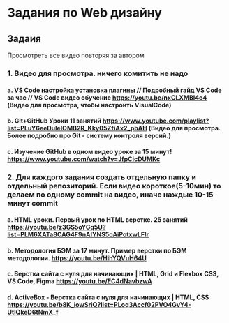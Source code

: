 ﻿# Задания по Web дизайну

## Задаия

Просмотреть все видео повторяя за автором

### 1. Видео для просмотра. ничего комитить не надо

#### a. VS Code настройка установка плагины // Подробный гайд VS Code за час // VS Code видео обучение <https://youtu.be/nxCLXMBl4e4> (Видео для просмотра, чтобы настроить VisualCode)

#### b. Git+GitHub Уроки 11 занятий <https://www.youtube.com/playlist?list=PLuY6eeDuleIOMB2R_Kky05ZfiAx2_pbAH>  (Видео для просмотра. Более подробно про Git - систему контроля версий.)

#### c. Изучение GitHub в одном видео уроке за 15 минут! <https://www.youtube.com/watch?v=JfpCicDUMKc>

### 2. Для каждого задания создать отдельную папку и отдельный репозиторий. Если видео короткое(5-10мин) то делаем по одному commit на видео, иначе наждые 10-15 минут commit

#### a. HTML уроки. Первый урок по HTML верстке. 25 занятий <https://youtu.be/z3GS5oYGq5U?list=PLM6XATa8CAG4F9nAIYNS5oAiPotxwLFIr>

#### b. Методология БЭМ за 17 минут. Пример верстки по БЭМ методологии. <https://youtu.be/HihYQVuH64U>

#### c. Верстка сайта с нуля для начинающих | HTML, Grid и Flexbox CSS, VS Code, Figma <https://youtu.be/EC4dNavbzwA>

#### d. ActiveBox - Верстка сайта с нуля для начинающих | HTML, CSS <https://youtu.be/b8K_iowSriQ?list=PLoq3Accf02PVO4GvY4-UtIQkeD6tNmX_f>
